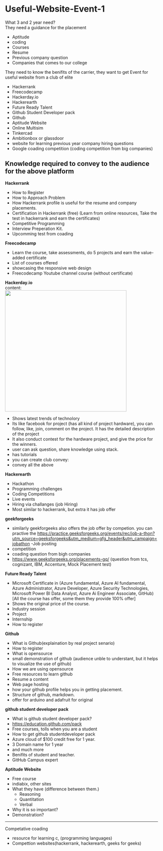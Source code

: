 # Useful-Website-Event-1
What 3 and 2 year need?  
They need a guidance for the placement
- Aptitude
- coding
- Courses
- Resume
- Previous company question
- Companies that comes to our college

They need to know the benifits of the carrier, they want to get
Event for useful website from a club of elite
- Hackerrank
- Freecodecamp
- Hackerday.io
- Hackerearth
- Future Ready Talent
- Github Student Developer pack
- Github
- Aptitude Website
- Online Multisim
- Tinkercad
- Ambitionbox or glassdoor
- website for learning previous year company hiring questions
- Google coading competition (coding competition from big companies)

## Knowledge required to convey to the audience for the above platform

**Hackerrank**
- How to Register
- How to Approach Problem
- How Hackerrank profile is useful for the resume and company placements.
- Certification in Hackerrank (free) (Learn from online resources, Take the test in hackerrank and earn the certificates)
- Competitive Programming
- Interview Preperation Kit.
- Upcomming test from coading


**Freecodecamp**
- Learn the course, take assessments, do 5 projects and earn the value-added certificate
- List of courses offered
- showcasing the responsive web design
- Freecodecamp Youtube channel course (without certificate)

**Hackerday.io**  
content:  
<img src="https://user-images.githubusercontent.com/57592824/216234345-d1a78464-aeaa-4cc0-9ba7-4d5ccce93819.png" width=400px />
- Shows latest trends of technolory
- Its like facebook for project (has all kind of project hardware), you can follow, like, join, comment on the project. It has the detailed description of the project
- It also conduct contest for the hardware project, and give the price for the winners.
- user can ask question, share knowledge using stack.
- has tutorials
- you can create club
convey:
- convey all the above

**Hackerearth**
- Hackathon
- Programming challenges
- Coding Competitions
- Live events
- Hiring via challanges (job Hiring)
- Most similar to hackerrank, but extra it has job offer

**geekforgeeks**
- similarly geekforgeeks also offers the job offer by competion. you can practive the https://practice.geeksforgeeks.org/events/rec/job-a-thon?utm_source=geeksforgeeks&utm_medium=gfg_header&utm_campaign=jobathon
 -Job posting
 - competition
 - coading question from bigh companies
 - https://www.geeksforgeeks.org/placements-gq/ (question from tcs, cognizant, IBM, Accenture, Mock Placement test)


**Future Ready Talent**
- Microsoft Certificate in (Azure fundamental, Azure AI fundamental, Azure Administrator, Azure Developer, Azure Security Technologies, Microsoft Power BI Data Analyst, Azure Ai Engineer Associate, GitHub) [All the course has offer, some them they provide 100% offer]
- Shows the original price of the course.
- Industry session
- Project
- Internship
- How to register

**Github**
- What is Github(explaination by real project senario)
- How to register
- What is opensource
- small demonstration of github (audience unble to understant, but it helps to visualize the use of github)
- How we are using opensource
- Free resources to learn github
- Resume a content
- Web page hosting
- how your github profile helps you in getting placement.
- Structure of github, markdown.
- offer for arduino and adafruit for original

**github student developer pack**
- What is github student developer pack?
- https://education.github.com/pack
- Free courses, tolls when you are a student
- How to get github studentdeveloper pack
- Azure cloud of $100 credit free for 1 year.
- 3 Domain name for 1 year
- and much more
- Benifits of student and teacher.
- GitHub Campus expert

**Aptitude Website**
- Free course
- indiabix, other sites
- What they have (difference between them.)
    - Reasoning
    - Quantitation
    - Verbal
- Why it is so important?
- Demonstration?














 ---
 Competative coading

 - resource for learning c, (programming languages)
 - Compettion websites(hackerrank, hackerearth, geeks for geeks) 






